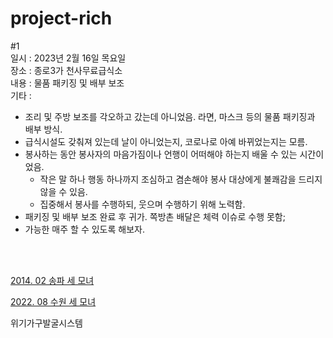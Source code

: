 # project-rich

#1 <br>
일시 : 2023년 2월 16일 목요일<br>
장소 : 종로3가 천사무료급식소<br>
내용 : 물품 패키징 및 배부 보조<br>
기타 : 
- 조리 및 주방 보조를 각오하고 갔는데 아니었음. 라면, 마스크 등의 물품 패키징과 배부 방식.
- 급식시설도 갖춰져 있는데 날이 아니었는지, 코로나로 아예 바뀌었는지는 모름. 
- 봉사하는 동안 봉사자의 마음가짐이나 언행이 어떠해야 하는지 배울 수 있는 시간이었음. 
  - 작은 말 하나 행동 하나까지 조심하고 겸손해야 봉사 대상에게 불쾌감을 드리지 않을 수 있음. 
  - 집중해서 봉사를 수행하되, 웃으며 수행하기 위해 노력함.
- 패키징 및 배부 보조 완료 후 귀가. 쪽방촌 배달은 체력 이슈로 수행 못함;
- 가능한 매주 할 수 있도록 해보자.

<br><br>

[2014. 02 송파 세 모녀](https://namu.wiki/w/송파%20세%20모녀%20자살%20사건)

[2022. 08 수원 세 모녀](https://namu.wiki/w/수원%20세%20모녀%20사망%20사건)

위기가구발굴시스템
